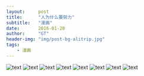```yaml
---
layout:     post
title:      "人为什么要努力"
subtitle:   "漫画"
date:       2016-01-20
author:     "GT"
header-img: "img/post-bg-alitrip.jpg"
tags:
    - 漫画
---
```

<div id="top"></div>

![text](/img/in-post/gtimg/cartoon/1.jpeg)
![text](/img/in-post/gtimg/cartoon/2.jpeg)
![text](/img/in-post/gtimg/cartoon/3.jpeg)
![text](/img/in-post/gtimg/cartoon/4.jpeg)
![text](/img/in-post/gtimg/cartoon/5.jpeg)
![text](/img/in-post/gtimg/cartoon/6.jpeg)
![text](/img/in-post/gtimg/cartoon/7.jpeg)
![text](/img/in-post/gtimg/cartoon/8.jpeg)

<div id="footer"></div>

